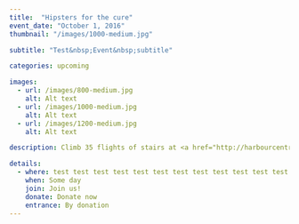 ```yaml
---
title:  "Hipsters for the cure"
event_date: "October 1, 2016"
thumbnail: "/images/1000-medium.jpg"

subtitle: "Test&nbsp;Event&nbsp;subtitle"

categories: upcoming

images:
  - url: /images/800-medium.jpg
    alt: Alt text
  - url: /images/1000-medium.jpg
    alt: Alt text
  - url: /images/1200-medium.jpg
    alt: Alt text

description: Climb 35 flights of stairs at <a href="http://harbourcentre.com/">Vancouver's Harbour Center</a> in support of the Canadian Cancer Society. 100% of proceeds from the event will go directly to cancer research. Participants will first enjoy a warm up sponsored by Steve Nash Fitness, ending with an epic photo opportunity at the top of the Vancouver Lookout!

details:
  - where: test test test test test test test test test test test test test test
    when: Some day
    join: Join us!
    donate: Donate now
    entrance: By donation
---
```

